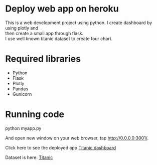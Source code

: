 # Deploy web app on heroku
This is a web development project using python.
I create dashboard by using plotly and <br> then create a small app through flask. <br>
I use well known titanic dataset to create four chart.
# Required libraries
- Python
- Flask
- Plotly
- Pandas
- Gunicorn
# Running code
python myapp.py

And open new window on your web browser, tap http://0.0.0.0:3001/.





Click here to see the deployed app <a href=https://mc-titanic-dashboard.herokuapp.com/ target="_blank" rel="noopener noreferrer"> Titanic dashboard </a>

Dataset is here: <a href="https://www.kaggle.com/c/titanic" target="_blank" rel="noopener noreferrer"> Titanic </a>

